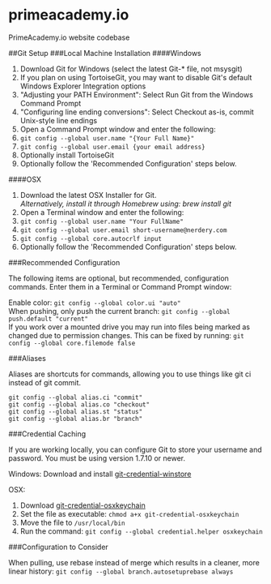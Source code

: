 primeacademy.io
===============

PrimeAcademy.io website codebase

##Git Setup
###Local Machine Installation
####Windows

1. Download Git for Windows (select the latest Git-* file, not msysgit)
  1. If you plan on using TortoiseGit, you may want to disable Git's default Windows Explorer Integration options
  2. "Adjusting your PATH Environment": Select Run Git from the Windows Command Prompt
  3. "Configuring line ending conversions": Select Checkout as-is, commit Unix-style line endings
2. Open a Command Prompt window and enter the following:
  1. `git config --global user.name "{Your Full Name}"`
  2. `git config --global user.email {your email address}`
3. Optionally install TortoiseGit
4. Optionally follow the 'Recommended Configuration' steps below.

####OSX

1. Download the latest OSX Installer for Git.<br>
  *Alternatively, install it through Homebrew using: brew install git*
2. Open a Terminal window and enter the following:
  1. `git config --global user.name "Your FullName"`
  2. `git config --global user.email short-username@nerdery.com`
  3. `git config --global core.autocrlf input`
3. Optionally follow the 'Recommended Configuration' steps below.

###Recommended Configuration

The following items are optional, but recommended, configuration commands. Enter them in a Terminal or Command Prompt window:

Enable color: `git config --global color.ui "auto"`
<br>When pushing, only push the current branch: `git config --global push.default "current"`
<br>If you work over a mounted drive you may run into files being marked as changed due to permission changes. This can be fixed by running: `git config --global core.filemode false`

###Aliases

Aliases are shortcuts for commands, allowing you to use things like git ci instead of git commit.
```
git config --global alias.ci "commit"
git config --global alias.co "checkout"
git config --global alias.st "status"
git config --global alias.br "branch"
```

###Credential Caching

If you are working locally, you can configure Git to store your username and password. You must be using version 1.7.10 or newer.

Windows: Download and install [git-credential-winstore](https://github.com/anurse/git-credential-winstore/downloads)

OSX:

1. Download [git-credential-osxkeychain](https://confluence.atlassian.com/download/attachments/282989712/git-credential-osxkeychain?version=1&modificationDate=1335483205454)
2. Set the file as executable: `chmod a+x git-credential-osxkeychain`
3. Move the file to `/usr/local/bin`
4. Run the command: `git config --global credential.helper osxkeychain`

###Configuration to Consider

When pulling, use rebase instead of merge which results in a cleaner, more linear history: `git config --global branch.autosetuprebase always`

